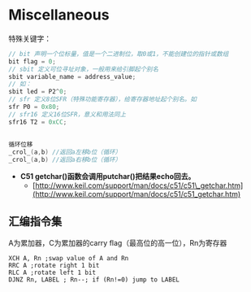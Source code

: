 # Miscellaneous

特殊关键字：

```c
// bit 声明一个位标量，值是一个二进制位，取0或1，不能创建位的指针或数组
bit flag = 0; 
// sbit 定义可位寻址对象，一般用来给引脚起个别名
sbit variable_name = address_value; 
// 如：
sbit led = P2^0;
// sfr 定义8位SFR（特殊功能寄存器），给寄存器地址起个别名。如
sfr P0 = 0x80;
// sfr16 定义16位SFR，意义和用法同上
sfr16 T2 = 0xCC;
​
​
循环位移
_crol_(a,b) //返回a左移b位（循环）
_crol_(a,b) //返回a右移b位（循环）
```

* **C51 getchar\(\)函数会调用putchar\(\)把结果echo回去。**
  * [http://www.keil.com/support/man/docs/c51/c51\_getchar.htm](http://www.keil.com/support/man/docs/c51/c51_getchar.htm)

## 汇编指令集

A为累加器，C为累加器的carry flag（最高位的高一位），Rn为寄存器

```text
XCH A, Rn ;swap value of A and Rn
RRC A ;rotate right 1 bit
RLC A ;rotate left 1 bit
DJNZ Rn, LABEL ; Rn--; if (Rn!=0) jump to LABEL
```



